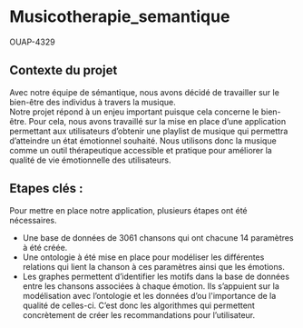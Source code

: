 # Musicotherapie_semantique
OUAP-4329

## Contexte du projet  

Avec notre équipe de sémantique, nous avons décidé de travailler sur le bien-être des individus à travers la musique.  
Notre projet répond à un enjeu important puisque cela concerne le bien-être. Pour cela, nous avons travaillé sur la mise en place d’une application permettant aux utilisateurs d’obtenir une playlist de musique qui permettra d’atteindre un état émotionnel souhaité. Nous utilisons donc la musique comme un outil thérapeutique accessible et pratique pour améliorer la qualité de vie émotionnelle des utilisateurs.

## Etapes clés :
Pour mettre en place notre application, plusieurs étapes ont été nécessaires. 
- Une base de données de 3061 chansons qui ont chacune 14 paramètres à été créée. 
- Une ontologie à été mise en place pour modéliser les différentes relations qui lient la chanson à ces paramètres ainsi que les émotions. 
- Les graphes permettent d’identifier les motifs dans la base de données entre les chansons associées à chaque émotion. Ils s’appuient sur la modélisation avec l’ontologie et les données d’ou l'importance de la qualité de celles-ci. C’est donc les algorithmes qui permettent concrètement de créer les recommandations pour l’utilisateur. 
